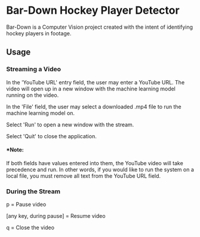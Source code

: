 # Bar-Down Hockey Player Detector

Bar-Down is a Computer Vision project created with the intent of identifying hockey players in footage.

## Usage
### Streaming a Video
In the 'YouTube URL' entry field, the user may enter a YouTube URL. The video will open up in a new window with the machine learning model  running on the video. 

In the 'File' field, the user may select a downloaded .mp4 file to run the machine learning model on. 

Select 'Run' to open a new window with the stream.

Select 'Quit' to close the application.

#### *Note:
If both fields have values entered into them, the YouTube video will take precedence and run. In other words, if you would like to run the system on a local file, you must remove all text from the YouTube URL field.

### During the Stream
p = Pause video

[any key, during pause] = Resume video

q = Close the video
